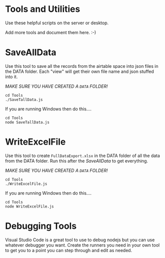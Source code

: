 # Tools and Utilities
Use these helpful scripts on the server or desktop. 

Add more tools and document them here. :-)


# SaveAllData
Use this tool to save all the records from the airtable space 
into json files in the DATA folder. Each "view" will get their
own file name and json stuffed into it. 

*MAKE SURE YOU HAVE CREATED A `DATA` FOLDER!*

    cd Tools
    ./SaveTallData.js

If you are running Windows then do this....

    cd Tools
    node SaveTallData.js

# WriteExcelFile
Use this tool to create `FullDataExport.xlsx` in the DATA folder
of all the data from the DATA folder. Run this after the *SaveAllData*
to get everything. 

*MAKE SURE YOU HAVE CREATED A `DATA` FOLDER!*

    cd Tools
    ./WriteExcelFile.js

If you are running Windows then do this....

    cd Tools
    node WriteExcelFile.js







# Debugging Tools
Visual Studio Code is a great tool to use to debug nodejs but you can 
use whatever debugger you want. Create the runners you need in your 
own tool to get you to a point you can step through and edit as needed.